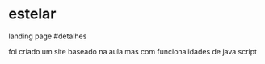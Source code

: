 # estelar
landing page
#detalhes

 foi criado um site baseado  na aula mas com funcionalidades de java script
 
